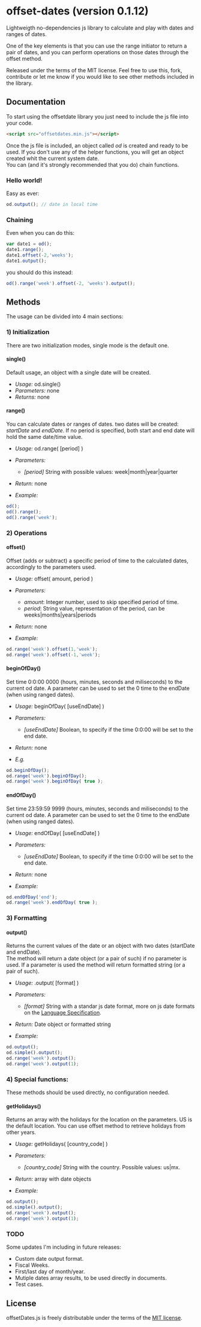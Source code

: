 # offset-dates (version 0.1.12)
Lightweigth no-dependencies js library to calculate and play with dates and ranges of dates.

One of the key elements is that you can use the range initiator to return a pair of dates, and you can perform operations on those dates through the offset method.

Released under the terms of the MIT license. Feel free to use this, fork, contribute or let me know if you would like to see other methods included in the library.

## Documentation

To start using the offsetdate library you just need to include the js file into your code.

```html
<script src="offsetdates.min.js"></script>
```

Once the js file is included, an object called *od* is created and ready to be used. If you don't use any of the helper functions, you will get an object created whit the current system date.  
You can (and it's strongly recommended that you do) chain functions.

### Hello world!

Easy as ever:
```javascript
od.output(); // date in local time
```

### Chaining 
Even when you can do this:
```javascript
var date1 = od();
date1.range();
date1.offset(-2,'weeks');
date1.output();
```

you should do this instead:
```javascript
od().range('week').offset(-2, 'weeks').output();
```

## Methods

The usage can be divided into 4 main sections:

### 1) Initialization

There are two initialization modes, single mode is the default one.

#### single()
Default usage, an object with a single date will be created.

- *Usage:* od.single()  
- *Parameters:* none  
- *Returns:* none  

#### range()
You can calculate dates or ranges of dates. two dates will be created: *startDate* and *endDate*. If no period is specified, both start and end date will hold the same date/time value.

- *Usage:* od.range( [period] )  
- *Parameters:*  
  - *[period]* String with possible values: week|month|year|quarter

- *Return:* none  
- *Example:*  
```javascript
od();
od().range();
od().range('week');
```

### 2) Operations

#### offset()
Offset (adds or subtract) a specific period of time to the calculated dates, accordingly to the parameters used.

- *Usage:* offset( amount, period )  
- *Parameters:*  
  - *amount*: Integer number, used to skip specified period of time.
  - *period*: String value, representation of the period, can be weeks|months|years|periods

- *Return:* none  
- *Example:*  
```javascript
od.range('week').offset(1,'week');
od.range('week').offset(-1,'week');
```

#### beginOfDay()
Set time 0:0:00 0000 (hours, minutes, seconds and miliseconds) to the current od date. A parameter can be used to set the 0 time to the endDate (when using ranged dates).

- *Usage:* beginOfDay( [useEndDate] )  
- *Parameters:*  
  - *[useEndDate]* Boolean, to specify if the time 0:0:00 will be set to the end date.

- *Return:* none  
- *E.g.*
```javascript
od.beginOfDay();
od.range('week').beginOfDay();
od.range('week').beginOfDay( true );
```

#### endOfDay()
Set time 23:59:59 9999 (hours, minutes, seconds and miliseconds) to the current od date. A parameter can be used to set the 0 time to the endDate (when using ranged dates).

- *Usage:* endOfDay( [useEndDate] )  
- *Parameters:*  
  - *[useEndDate]* Boolean, to specify if the time 0:0:00 will be set to the end date.

- *Return:* none  
- *Example:*
```javascript
od.endOfDay('end');
od.range('week').endOfDay( true );
```

### 3) Formatting

#### output()
Returns the current values of the date or an object with two dates (startDate and endDate).  
The method will return a date object (or a pair of such) if no parameter is used.
If a parameter is used the method will return formatted string (or a pair of such).

- *Usage:* .output( [format] )  
- *Parameters:*  
  - *[format]* String with a standar js date format, more on js date formats on the [Language Specification](http://www.ecma-international.org/ecma-262/6.0/#sec-date-time-string-format).

- *Return:* Date object or formatted string  
- *Example:*
```javascript
od.output();
od.simple().output();
od.range('week').output();
od.range('week').output(1);
```

### 4) Special functions:

These methods should be used directly, no configuration needed.

#### getHolidays()

Returns an array with the holidays for the location on the parameters. US is the default location. You can use offset method to retrieve holidays from other years.

- *Usage:* getHolidays( [country_code] )  
- *Parameters:*  
  - *[country_code]* String with the country. Possible values: us|mx.

- *Return:* array with date objects  
- *Example:*  
```javascript
od.output();
od.simple().output();
od.range('week').output();
od.range('week').output(1);
```

### TODO

Some updates I'm including in future releases:

- Custom date output format.
- Fiscal Weeks.
- First/last day of month/year.
- Mutiple dates array results, to be used directly in documents.
- Test cases.

## License

offsetDates.js is freely distributable under the terms of the [MIT license](https://github.com/jocelo/offset-dates/blob/master/LICENSE).